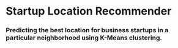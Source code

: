 # Startup Location Recommender

### Predicting the best location for business startups in a particular neighborhood using K-Means clustering.

